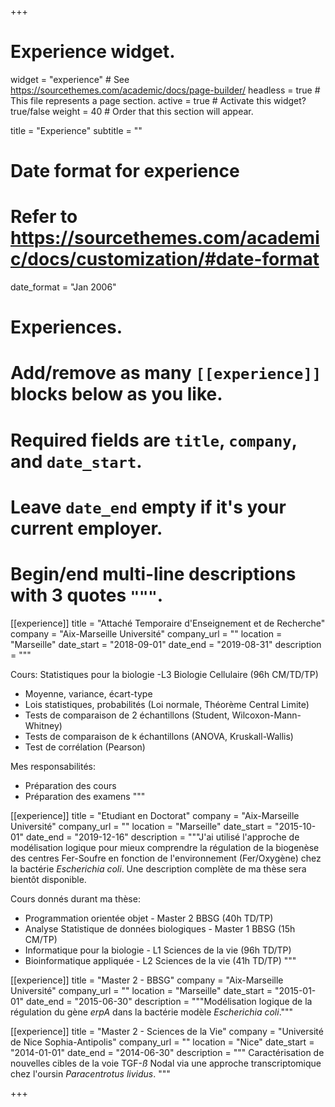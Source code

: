 +++
# Experience widget.
widget = "experience"  # See https://sourcethemes.com/academic/docs/page-builder/
headless = true  # This file represents a page section.
active = true  # Activate this widget? true/false
weight = 40  # Order that this section will appear.

title = "Experience"
subtitle = ""

# Date format for experience
#   Refer to https://sourcethemes.com/academic/docs/customization/#date-format
date_format = "Jan 2006"

# Experiences.
#   Add/remove as many `[[experience]]` blocks below as you like.
#   Required fields are `title`, `company`, and `date_start`.
#   Leave `date_end` empty if it's your current employer.
#   Begin/end multi-line descriptions with 3 quotes `"""`.
[[experience]]
  title = "Attaché Temporaire d'Enseignement et de Recherche"
  company = "Aix-Marseille Université"
  company_url = ""
  location = "Marseille"
  date_start = "2018-09-01"
  date_end = "2019-08-31"
  description = """
  
  Cours: Statistiques pour la biologie -L3 Biologie Cellulaire (96h CM/TD/TP)
  
  * Moyenne, variance, écart-type
  * Lois statistiques, probabilités (Loi normale, Théorème Central Limite)
  * Tests de comparaison de 2 échantillons (Student, Wilcoxon-Mann-Whitney)
  * Tests de comparaison de k échantillons (ANOVA, Kruskall-Wallis)
  * Test de corrélation (Pearson)
  
  Mes responsabilités:
  
  * Préparation des cours
  * Préparation des examens
  """

[[experience]]
  title = "Etudiant en Doctorat"
  company = "Aix-Marseille Université"
  company_url = ""
  location = "Marseille"
  date_start = "2015-10-01"
  date_end = "2019-12-16"
  description = """J'ai utilisé l'approche de modélisation logique pour mieux comprendre la régulation de la biogenèse des centres Fer-Soufre en fonction de l'environnement (Fer/Oxygène) chez la bactérie *Escherichia coli*. Une description complète de ma thèse sera bientôt disponible.
  
  Cours donnés durant ma thèse:
  
  * Programmation orientée objet - Master 2 BBSG (40h TD/TP)
  * Analyse Statistique de données biologiques - Master 1 BBSG (15h CM/TP)
  * Informatique pour la biologie - L1 Sciences de la vie (96h TD/TP)
  * Bioinformatique appliquée - L2 Sciences de la vie (41h TD/TP)
  """
  

[[experience]]
  title = "Master 2 - BBSG"
  company = "Aix-Marseille Université"
  company_url = ""
  location = "Marseille"
  date_start = "2015-01-01"
  date_end = "2015-06-30"
  description = """Modélisation logique de la régulation du gène *erpA* dans la bactérie modèle *Escherichia coli*."""



  
[[experience]]
  title = "Master 2 - Sciences de la Vie"
  company = "Université de Nice Sophia-Antipolis"
  company_url = ""
  location = "Nice"
  date_start = "2014-01-01"
  date_end = "2014-06-30"
  description = """ Caractérisation de nouvelles cibles de la voie TGF-$ß$ Nodal via une approche transcriptomique chez l'oursin *Paracentrotus lividus*. """
  

  
  
+++
